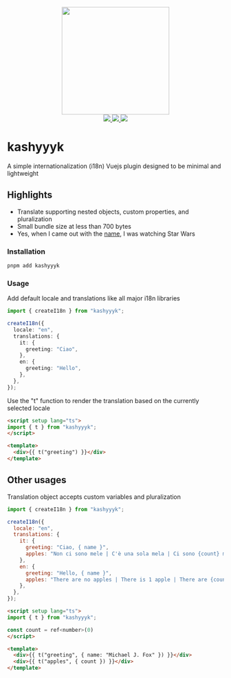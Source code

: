 <p align="center">
  <img src="https://i.imgur.com/RebkXfu.png" width="250" />
  <br>
  <a href="https://npm.im/kashyyyk">
    <img src="https://badgen.net/npm/v/kashyyyk">
  </a>
  <a href="https://npm.im/kashyyyk">
    <img src="https://badgen.net/npm/dm/kashyyyk?color=blue">
  </a>
  <a href="https://bundlephobia.com/result?p=kashyyyk">
    <img src="https://badgen.net/bundlephobia/minzip/kashyyyk">
  </a>
</p>

# kashyyyk

A simple internationalization (i18n) Vuejs plugin designed to be minimal and lightweight

## Highlights
- Translate supporting nested objects, custom properties, and pluralization
- Small bundle size at less than 700 bytes
- Yes, when I came out with the [name](https://starwars.fandom.com/wiki/Kashyyyk/Legends), I was watching Star Wars

### Installation

```sh
pnpm add kashyyyk
```

### Usage
Add default locale and translations like all major i18n libraries
```ts
import { createI18n } from "kashyyyk";

createI18n({
  locale: "en",
  translations: {
    it: {
      greeting: "Ciao",
    },
    en: {
      greeting: "Hello",
    },
  },
});
```
Use the "t" function to render the translation based on the currently selected locale
```html
<script setup lang="ts">
import { t } from "kashyyyk";
</script>

<template>
  <div>{{ t("greeting") }}</div>
</template>
```

## Other usages
Translation object accepts custom variables and pluralization
```js
import { createI18n } from "kashyyyk";

createI18n({
  locale: "en",
  translations: {
    it: {
      greeting: "Ciao, { name }",
      apples: "Non ci sono mele | C'è una sola mela | Ci sono {count} mele"
    },
    en: {
      greeting: "Hello, { name }",
      apples: "There are no apples | There is 1 apple | There are {count} apples"
    },
  },
});
```
```html
<script setup lang="ts">
import { t } from "kashyyyk";

const count = ref<number>(0)
</script>

<template>
  <div>{{ t("greeting", { name: "Michael J. Fox" }) }}</div>
  <div>{{ t("apples", { count }) }}</div>
</template>
```

